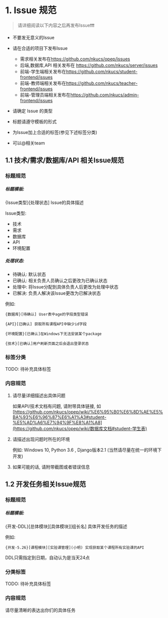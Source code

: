 # 1. Issue 规范

> 请详细阅读以下内容之后再发布Issue❗❗❗

- 不要发无意义的Issue

- 请在合适的项目下发布Issue
  - 需求相关发布在<https://github.com/nkucs/opep/issues>
  - 后端,数据库,API 相关发布在 <https://github.com/nkucs/server/issues> 
  - 前端-学生端相关发布在<https://github.com/nkucs/student-frontend/issues>
  - 前端-教师端相关发布在<https://github.com/nkucs/teacher-frontend/issues>
  - 前端-管理员端相关发布在<https://github.com/nkucs/admin-frontend/issues>

- 请确定 Issue 的类型
- 标题请遵守模板的形式
- 为Issue加上合适的标签(参见下述标签分类)
- 可以@相关team



## 1.1 技术/需求/数据库/API 相关Issue规范

### 标题规范

##### 标题模板:

{Issue类型}[处理状态]  Issue的具体描述

Issue类型:

- 技术
- 需求
- 数据库
- API
- 环境配置

##### 处理状态:

- 待确认: 默认状态
- 已确认: 相关负责人员确认之后更改为已确认状态
- 处理中: 将Issue分配到具体负责人后更改为处理中状态 
- 已解决: 负责人解决该Issue更改为已解决状态

例如:

`{数据库}[待确认] User表中age的字段类型错误`

`{API}[已确认] 获取所有课程API中缺少id字段`

`{环境配置}[已确认]在Windows下无法安装某个package `

`{技术}[已确认]用户刷新页面之后会退出登录状态`

### 标签分类

TODO: 待补充具体标签

### 内容规范

1. 请尽量详细描述出具体问题

   如果API/技术文档有问题, 请附带具体链接, 如[https://github.com/nkucs/opep/wiki/%E6%95%B0%E6%8D%AE%E5%BA%93%E6%96%87%E6%A1%A3#student-%E5%AD%A6%E7%94%9F%E8%A1%A8](https://github.com/nkucs/opep/wiki/数据库文档#student-学生表)

2. 请描述出现问题时所在的环境

   例如: Windows 10, Python 3.6 , Django版本2.1  (当然请尽量在统一的环境下开发)

3. 如果可能的话, 请附带截图或者错误信息

## 1.2 开发任务相关Issue规范

### 标题规范

##### 标题模板:

\{开发-DDL}[总体模块]\[具体模块][组长名] 具体开发任务的描述

例如: 

`{开发-5.26}[课程模块][实验课管理](小明) 实现获取某个课程所有实验课的API`

DDL只需指定到日期，自动认为是当天24点

### 分类标签

TODO: 待补充具体标签

### 内容规范

请尽量清晰的表达出你们的具体任务

